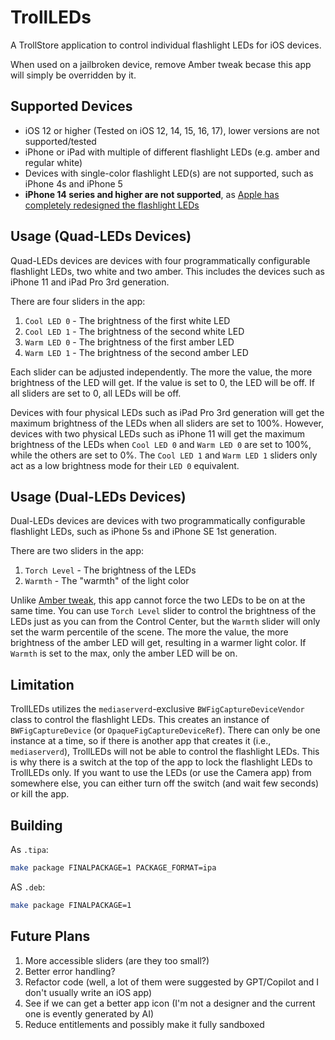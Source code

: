 # TrollLEDs

 A TrollStore application to control individual flashlight LEDs for iOS devices.

 When used on a jailbroken device, remove Amber tweak becase this app will simply be overridden by it.

## Supported Devices

- iOS 12 or higher (Tested on iOS 12, 14, 15, 16, 17), lower versions are not supported/tested
- iPhone or iPad with multiple of different flashlight LEDs (e.g. amber and regular white)
- Devices with single-color flashlight LED(s) are not supported, such as iPhone 4s and iPhone 5
- **iPhone 14 series and higher are not supported**, as [Apple has completely redesigned the flashlight LEDs](https://appleinsider.com/articles/22/09/20/how-iphone-14-pro-adaptive-true-tone-flash-creates-perfect-light-for-your-photos)

## Usage (Quad-LEDs Devices)

Quad-LEDs devices are devices with four programmatically configurable flashlight LEDs, two white and two amber. This includes the devices such as iPhone 11 and iPad Pro 3rd generation.

There are four sliders in the app:

1. `Cool LED 0` - The brightness of the first white LED
2. `Cool LED 1` - The brightness of the second white LED
3. `Warm LED 0` - The brightness of the first amber LED
4. `Warm LED 1` - The brightness of the second amber LED

Each slider can be adjusted independently. The more the value, the more brightness of the LED will get. If the value is set to 0, the LED will be off. If all sliders are set to 0, all LEDs will be off.

Devices with four physical LEDs such as iPad Pro 3rd generation will get the maximum brightness of the LEDs when all sliders are set to 100%. However, devices with two physical LEDs such as iPhone 11 will get the maximum brightness of the LEDs when `Cool LED 0` and `Warm LED 0` are set to 100%, while the others are set to 0%. The `Cool LED 1` and `Warm LED 1` sliders only act as a low brightness mode for their `LED 0` equivalent.

## Usage (Dual-LEDs Devices)

Dual-LEDs devices are devices with two programmatically configurable flashlight LEDs, such as iPhone 5s and iPhone SE 1st generation.

There are two sliders in the app:

1. `Torch Level` - The brightness of the LEDs
2. `Warmth` - The "warmth" of the light color

Unlike [Amber tweak](https://github.com/PoomSmart/Amber), this app cannot force the two LEDs to be on at the same time. You can use `Torch Level` slider to control the brightness of the LEDs just as you can from the Control Center, but the `Warmth` slider will only set the warm percentile of the scene. The more the value, the more brightness of the amber LED will get, resulting in a warmer light color. If `Warmth` is set to the max, only the amber LED will be on.

## Limitation

TrollLEDs utilizes the `mediaserverd`-exclusive `BWFigCaptureDeviceVendor` class to control the flashlight LEDs.
This creates an instance of `BWFigCaptureDevice` (or `OpaqueFigCaptureDeviceRef`). There can only be one instance at a time, so if there is another app that creates it (i.e., `mediaserverd`), TrollLEDs will not be able to control the flashlight LEDs.
This is why there is a switch at the top of the app to lock the flashlight LEDs to TrollLEDs only. If you want to use the LEDs (or use the Camera app) from somewhere else, you can either turn off the switch (and wait few seconds) or kill the app.

## Building

As `.tipa`:

```sh
make package FINALPACKAGE=1 PACKAGE_FORMAT=ipa
```

AS `.deb`:

```sh
make package FINALPACKAGE=1
```

## Future Plans

1. More accessible sliders (are they too small?)
2. Better error handling?
3. Refactor code (well, a lot of them were suggested by GPT/Copilot and I don't usually write an iOS app)
4. See if we can get a better app icon (I'm not a designer and the current one is evently generated by AI)
5. Reduce entitlements and possibly make it fully sandboxed
